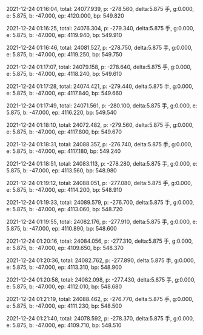 2021-12-24 01:16:04, total: 24077.939, p: -278.560, delta:5.875 手, g:0.000, e: 5.875, b: -47.000, ep: 4120.000, bp: 549.820

2021-12-24 01:16:25, total: 24076.304, p: -279.340, delta:5.875 手, g:0.000, e: 5.875, b: -47.000, ep: 4119.940, bp: 549.910

2021-12-24 01:16:46, total: 24081.527, p: -278.750, delta:5.875 手, g:0.000, e: 5.875, b: -47.000, ep: 4119.250, bp: 549.750

2021-12-24 01:17:07, total: 24079.158, p: -278.640, delta:5.875 手, g:0.000, e: 5.875, b: -47.000, ep: 4118.240, bp: 549.610

2021-12-24 01:17:28, total: 24074.421, p: -279.440, delta:5.875 手, g:0.000, e: 5.875, b: -47.000, ep: 4117.840, bp: 549.660

2021-12-24 01:17:49, total: 24071.561, p: -280.100, delta:5.875 手, g:0.000, e: 5.875, b: -47.000, ep: 4116.220, bp: 549.540

2021-12-24 01:18:10, total: 24072.482, p: -279.560, delta:5.875 手, g:0.000, e: 5.875, b: -47.000, ep: 4117.800, bp: 549.670

2021-12-24 01:18:31, total: 24088.357, p: -276.740, delta:5.875 手, g:0.000, e: 5.875, b: -47.000, ep: 4117.180, bp: 549.240

2021-12-24 01:18:51, total: 24083.113, p: -278.280, delta:5.875 手, g:0.000, e: 5.875, b: -47.000, ep: 4113.560, bp: 548.980

2021-12-24 01:19:12, total: 24088.051, p: -277.080, delta:5.875 手, g:0.000, e: 5.875, b: -47.000, ep: 4114.200, bp: 548.910

2021-12-24 01:19:33, total: 24089.579, p: -276.700, delta:5.875 手, g:0.000, e: 5.875, b: -47.000, ep: 4113.060, bp: 548.720

2021-12-24 01:19:55, total: 24082.176, p: -277.910, delta:5.875 手, g:0.000, e: 5.875, b: -47.000, ep: 4110.890, bp: 548.600

2021-12-24 01:20:16, total: 24084.056, p: -277.310, delta:5.875 手, g:0.000, e: 5.875, b: -47.000, ep: 4109.650, bp: 548.370

2021-12-24 01:20:36, total: 24082.762, p: -277.890, delta:5.875 手, g:0.000, e: 5.875, b: -47.000, ep: 4113.310, bp: 548.900

2021-12-24 01:20:58, total: 24082.098, p: -277.430, delta:5.875 手, g:0.000, e: 5.875, b: -47.000, ep: 4112.010, bp: 548.680

2021-12-24 01:21:19, total: 24088.462, p: -276.770, delta:5.875 手, g:0.000, e: 5.875, b: -47.000, ep: 4111.230, bp: 548.500

2021-12-24 01:21:40, total: 24078.592, p: -278.370, delta:5.875 手, g:0.000, e: 5.875, b: -47.000, ep: 4109.710, bp: 548.510